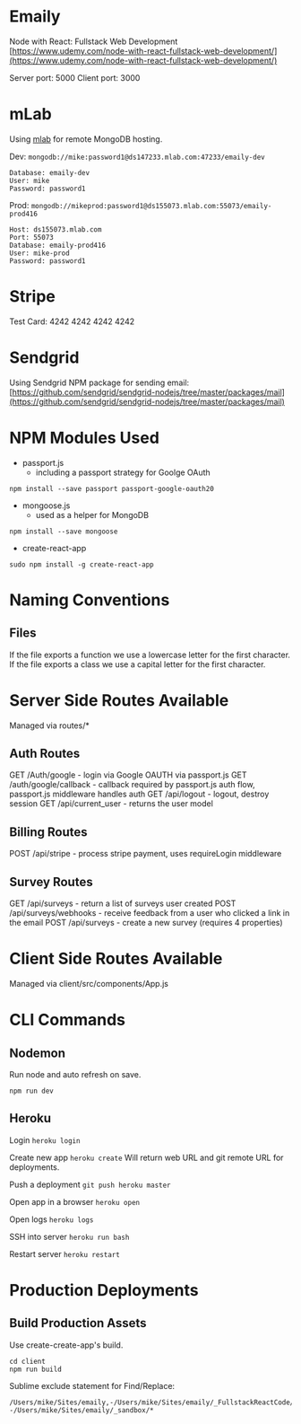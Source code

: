 # Emaily

Node with React: Fullstack Web Development
[https://www.udemy.com/node-with-react-fullstack-web-development/](https://www.udemy.com/node-with-react-fullstack-web-development/)

Server port: 5000
Client port: 3000





# mLab
Using [mlab](https://mlab.com/home) for remote MongoDB hosting.

Dev: `mongodb://mike:password1@ds147233.mlab.com:47233/emaily-dev`
```
Database: emaily-dev
User: mike
Password: password1
```

Prod: `mongodb://mikeprod:password1@ds155073.mlab.com:55073/emaily-prod416`
```
Host: ds155073.mlab.com
Port: 55073
Database: emaily-prod416
User: mike-prod
Password: password1
```






# Stripe
Test Card: 4242 4242 4242 4242




# Sendgrid
Using Sendgrid NPM package for sending email:
[https://github.com/sendgrid/sendgrid-nodejs/tree/master/packages/mail](https://github.com/sendgrid/sendgrid-nodejs/tree/master/packages/mail)




# NPM Modules Used
- passport.js
    - including a passport strategy for Goolge OAuth
```
npm install --save passport passport-google-oauth20
```

- mongoose.js
    - used as a helper for MongoDB
```
npm install --save mongoose
```

- create-react-app
```
sudo npm install -g create-react-app
```





# Naming Conventions

## Files
If the file exports a function we use a lowercase letter for the first character.
If the file exports a class we use a capital letter for the first character.





# Server Side Routes Available
Managed via routes/*

## Auth Routes
GET /Auth/google                - login via Google OAUTH via passport.js
GET /auth/google/callback       - callback required by passport.js auth flow, passport.js middleware handles auth
GET /api/logout                 - logout, destroy session
GET /api/current_user           - returns the user model

## Billing Routes
POST /api/stripe                - process stripe payment, uses requireLogin middleware

## Survey Routes
GET /api/surveys                - return a list of surveys user created
POST /api/surveys/webhooks      - receive feedback from a user who clicked a link in the email
POST /api/surveys               - create a new survey (requires 4 properties)



# Client Side Routes Available
Managed via client/src/components/App.js


# CLI Commands

## Nodemon
Run node and auto refresh on save.
```
npm run dev
```

## Heroku

Login
```heroku login```

Create new app
```heroku create```
Will return web URL and git remote URL for deployments.

Push a deployment
```git push heroku master```

Open app in a browser
```heroku open```

Open logs
```heroku logs```

SSH into server
```heroku run bash```

Restart server
```heroku restart```







# Production Deployments

## Build Production Assets
Use create-create-app's build.
```
cd client
npm run build
```











Sublime exclude statement for Find/Replace:
```
/Users/mike/Sites/emaily,-/Users/mike/Sites/emaily/_FullstackReactCode/*,-/Users/mike/Sites/emaily/node_modules/*,-/Users/mike/Sites/emaily/client/node_modules/*, -/Users/mike/Sites/emaily/_sandbox/*
```
